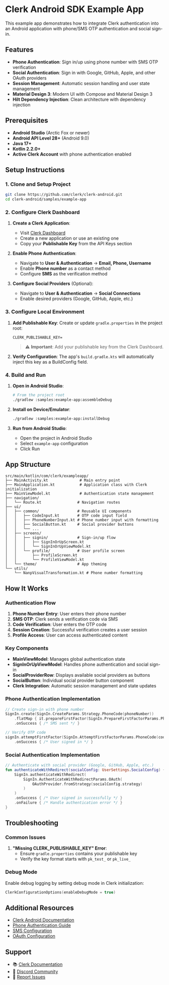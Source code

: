 # Clerk Android SDK Example App

This example app demonstrates how to integrate Clerk authentication into an Android application with phone/SMS OTP authentication and social sign-in.

## Features

- **Phone Authentication**: Sign in/up using phone number with SMS OTP verification
- **Social Authentication**: Sign in with Google, GitHub, Apple, and other OAuth providers
- **Session Management**: Automatic session handling and user state management
- **Material Design 3**: Modern UI with Compose and Material Design 3
- **Hilt Dependency Injection**: Clean architecture with dependency injection

## Prerequisites

- **Android Studio** (Arctic Fox or newer)
- **Android API Level 28+** (Android 9.0)
- **Java 17+** 
- **Kotlin 2.2.0+**
- **Active Clerk Account** with phone authentication enabled

## Setup Instructions

### 1. Clone and Setup Project

```bash
git clone https://github.com/clerk/clerk-android.git
cd clerk-android/samples/example-app
```

### 2. Configure Clerk Dashboard

1. **Create a Clerk Application**:
   - Visit [Clerk Dashboard](https://dashboard.clerk.com)
   - Create a new application or use an existing one
   - Copy your **Publishable Key** from the API Keys section

2. **Enable Phone Authentication**:
   - Navigate to **User & Authentication** → **Email, Phone, Username**
   - Enable **Phone number** as a contact method
   - Configure **SMS** as the verification method

3. **Configure Social Providers** (Optional):
   - Navigate to **User & Authentication** → **Social Connections**
   - Enable desired providers (Google, GitHub, Apple, etc.)

### 3. Configure Local Environment

1. **Add Publishable Key**:
   Create or update `gradle.properties` in the project root:
   ```properties
   CLERK_PUBLISHABLE_KEY=
   ```

   > ⚠️ **Important**: Add your publishable key from the Clerk Dashboard.

2. **Verify Configuration**:
   The app's `build.gradle.kts` will automatically inject this key as a BuildConfig field.

### 4. Build and Run

1. **Open in Android Studio**:
   ```bash
   # From the project root
   ./gradlew :samples:example-app:assembleDebug
   ```

2. **Install on Device/Emulator**:
   ```bash
   ./gradlew :samples:example-app:installDebug
   ```

3. **Run from Android Studio**:
   - Open the project in Android Studio
   - Select `example-app` configuration
   - Click Run

## App Structure

```
src/main/kotlin/com/clerk/exampleapp/
├── MainActivity.kt              # Main entry point
├── MainApplication.kt           # Application class with Clerk initialization
├── MainViewModel.kt             # Authentication state management
├── navigation/
│   └── Route.kt                # Navigation routes
├── ui/
│   ├── common/                 # Reusable UI components
│   │   ├── CodeInput.kt        # OTP code input field
│   │   ├── PhoneNumberInput.kt # Phone number input with formatting
│   │   ├── SocialButton.kt     # Social provider buttons
│   │   └── ...
│   ├── screens/
│   │   ├── signin/             # Sign-in/up flow
│   │   │   ├── SignInOrUpScreen.kt
│   │   │   └── SignInOrUpViewModel.kt
│   │   └── profile/            # User profile screen
│   │       ├── ProfileScreen.kt
│   │       └── ProfileViewModel.kt
│   └── theme/                  # App theming
└── utils/
    └── NanpVisualTransformation.kt # Phone number formatting
```

## How It Works

### Authentication Flow

1. **Phone Number Entry**: User enters their phone number
2. **SMS OTP**: Clerk sends a verification code via SMS
3. **Code Verification**: User enters the OTP code
4. **Session Creation**: Successful verification creates a user session
5. **Profile Access**: User can access authenticated content

### Key Components

- **MainViewModel**: Manages global authentication state
- **SignInOrUpViewModel**: Handles phone authentication and social sign-in
- **SocialProviderRow**: Displays available social providers as buttons
- **SocialButton**: Individual social provider button component
- **Clerk Integration**: Automatic session management and state updates

### Phone Authentication Implementation

```kotlin
// Create sign-in with phone number
SignIn.create(SignIn.CreateParams.Strategy.PhoneCode(phoneNumber))
    .flatMap { it.prepareFirstFactor(SignIn.PrepareFirstFactorParams.PhoneCode()) }
    .onSuccess { /* SMS sent */ }

// Verify OTP code
signIn.attemptFirstFactor(SignIn.AttemptFirstFactorParams.PhoneCode(code))
    .onSuccess { /* User signed in */ }
```

### Social Authentication Implementation

```kotlin
// Authenticate with social provider (Google, GitHub, Apple, etc.)
fun authenticateWithRedirect(socialConfig: UserSettings.SocialConfig) {
    SignIn.authenticateWithRedirect(
        SignIn.AuthenticateWithRedirectParams.OAuth(
            OAuthProvider.fromStrategy(socialConfig.strategy)
        )
    )
    .onSuccess { /* User signed in successfully */ }
    .onFailure { /* Handle authentication error */ }
}
```

## Troubleshooting

### Common Issues

1. **"Missing CLERK_PUBLISHABLE_KEY" Error**:
   - Ensure `gradle.properties` contains your publishable key
   - Verify the key format starts with `pk_test_` or `pk_live_`

### Debug Mode

Enable debug logging by setting debug mode in Clerk initialization:
```kotlin
ClerkConfigurationOptions(enableDebugMode = true)
```

## Additional Resources

- [Clerk Android Documentation](https://clerk.com/docs/android)
- [Phone Authentication Guide](https://clerk.com/docs/authentication/configuration/sign-up-sign-in-options#phone-number)
- [SMS Configuration](https://clerk.com/docs/authentication/configuration/sms)
- [OAuth Configuration](https://clerk.com/docs/authentication/configuration/oauth)

## Support

- 📚 [Clerk Documentation](https://clerk.com/docs)
- 💬 [Discord Community](https://clerk.com/discord)
- 🐛 [Report Issues](https://github.com/clerk/clerk-android/issues)
